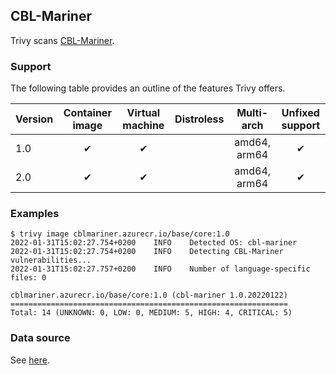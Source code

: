 ## CBL-Mariner
Trivy scans [CBL-Mariner][mariner].

### Support
The following table provides an outline of the features Trivy offers.

| Version | Container image | Virtual machine | Distroless |  Multi-arch  | Unfixed support |
|---------|:---------------:|:---------------:|:----------:|:------------:|:---------------:|
| 1.0     |        ✔        |        ✔        |            | amd64, arm64 |        ✔        |
| 2.0     |        ✔        |        ✔        |            | amd64, arm64 |        ✔        |

### Examples

```
$ trivy image cblmariner.azurecr.io/base/core:1.0
2022-01-31T15:02:27.754+0200    INFO    Detected OS: cbl-mariner
2022-01-31T15:02:27.754+0200    INFO    Detecting CBL-Mariner vulnerabilities...
2022-01-31T15:02:27.757+0200    INFO    Number of language-specific files: 0

cblmariner.azurecr.io/base/core:1.0 (cbl-mariner 1.0.20220122)
==============================================================
Total: 14 (UNKNOWN: 0, LOW: 0, MEDIUM: 5, HIGH: 4, CRITICAL: 5) 
```

### Data source
See [here][source].

[mariner]: https://github.com/microsoft/CBL-Mariner
[source]: detection/data-source.md